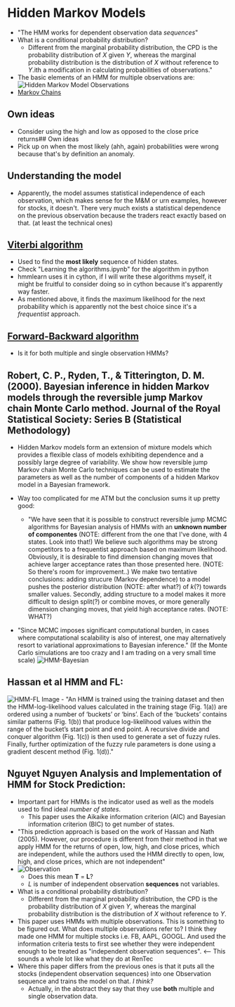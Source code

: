 # Hidden Markov Models
- "The HMM works for dependent observation data *sequences*"
- What is a conditional probability distribution?
    - Different from the marginal probability distribution, the CPD is the probability distribution of _X_ given _Y_, 
    whereas the marginal probability distribution is the distribution of _X_ without reference to _Y_.ith a modification in calculating probabilities of observations."
- The basic elements of an HMM for multiple observations are:
![Hidden Markov Model Observations](https://github.com/whateverHappns/QuantProject/blob/master/images/HMM-Observations.png)
- [Markov Chains](https://en.wikipedia.org/wiki/Markov_chain#Economics_and_finance)

## Own ideas
- Consider using the high and low as opposed to the close price returns## Own ideas
- Pick up on when the most likely (ahh, again) probabilities were wrong because that's by definition an anomaly.

## Understanding the model 
- Apparently, the model assumes statistical independence of each observation,
which makes sense for the M&M or urn examples, however for stocks, it doesn't.
There very much exists a statistical dependence on the previous observation 
because the traders react exactly based on that. (at least the technical ones)

## [Viterbi algorithm](https://en.wikipedia.org/wiki/Viterbi_algorithm)
- Used to find the **most likely** sequence of hidden states. 
- Check "Learning the algorithms.ipynb" for the algorithm in python
- hmmlearn uses it in cython, if I will write these algorithms myself, it might be fruitful to consider doing so in cython because it's apparently way faster.
- As mentioned above, it finds the maximum likelihood for the next probability which is apparently not the best choice since it's a *frequentist* approach. 

## [Forward-Backward algorithm](https//en.wikipedia.org/wiki/Forward%E2%80%93backward_algorithm)
- Is it for both multiple and single observation HMMs?

## Robert, C. P., Ryden, T., & Titterington, D. M. (2000). Bayesian inference in hidden Markov models through the reversible jump Markov chain Monte Carlo method. Journal of the Royal Statistical Society: Series B (Statistical Methodology)
- Hidden Markov models form an extension of mixture models which provides a flexible class of models exhibiting dependence and a possibly large degree of variability. We show how reversible jump Markov chain Monte Carlo techniques can be used to estimate the parameters as well as the number of components of a hidden Markov model in a Bayesian framework.


- Way too complicated for me ATM but the conclusion sums it up pretty good:
  

   - "We have seen that it is possible to construct reversible jump MCMC algorithms for Bayesian analysis of HMMs 
with an **unknown number of componentes** (NOTE: different from the one that I've done, with 4 states. Look into that!) 
We believe such algorithms may be strong competitors to a frequentist approach based on maximum likelihood. 
Obviously, it is desirable to find dimension changing moves that achieve larger acceptance rates than those presented here. 
(NOTE: So there's room for improvement..) We make two tentative conclusions: adding strucure (Markov dependence) to a model
pushes the posterior distribution (NOTE: after what?) of *k*(?) towards smaller values. Secondly, adding structure to a model 
makes it more difficult to design split(?) or combine moves, or more generally dimension changing moves, that yield high acceptance 
rates. (NOTE: WHAT?) 


- "Since MCMC imposes significant computational burden, in cases where computational scalability is also of interest, one may alternatively resort to variational approximations to Bayesian inference." (If the Monte Carlo simulations are too crazy and I am trading on a very small time scale)
![HMM-Bayesian](https://github.com/WhateverHappns/QuantProject/blob/master/images/HMM-Bayesian.png)

## Hassan et al HMM and FL:
![HMM-FL Image](https://github.com/WhateverHappns/QuantProject/blob/master/images/HMM-FL.png)
    - "An HMM is trained using the training dataset and then the HMM-log-likelihood values calculated in the training stage (Fig. 1(a)) are ordered using a number of ‘buckets’ or ‘bins’. Each of the ‘buckets’ contains similar patterns (Fig. 1(b)) that produce log-likelihood values within the range of the bucket’s start point and end point. A recursive divide and conquer algorithm (Fig. 1(c)) is then used to generate a set of fuzzy rules. Finally, further optimization of the fuzzy rule parameters is done using a gradient descent method (Fig. 1(d))."
## Nguyet Nguyen Analysis and Implementation of HMM for Stock Prediction:
- Important part for HMMs is the indicator used as well as the models used to find ideal *number of states*.
    - This paper uses the Aikaike information criterion (AIC) and Bayesian information criterion (BIC) to get number of states. 
- "This prediction approach is based on the work of Hassan and Nath (2005). However, our procedure is
different from their method in that we apply HMM for the returns of open, low, high, and close prices,
which are independent, while the authors used the HMM directly to open, low, high, and close prices,
which are not independent" 
- ![Observation](https://github.com/WhateverHappns/QuantProject/blob/master/images/Observation-Sequence.png)
    - Does this mean **T** = **L**?
    - _L_ is number of independent observation **sequences** not variables.
- What is a conditional probability distribution?
    - Different from the marginal probability distribution, the CPD is the probability distribution of _X_ given _Y_, 
    whereas the marginal probability distribution is the distribution of _X_ without reference to _Y_.
- This paper uses HMMs with multiple observations. This is something to be figured out. What does multiple observations refer to?
I think they made one HMM for multiple stocks i.e. FB, AAPL, GOOGL. And used the information criteria tests to first see whether 
they were independent enough to be treated as "independent observation sequences". <-- This sounds a whole lot like what they do at RenTec
- Where this paper differs from the previous ones is that it puts all the stocks (independent observation sequences) into one 
Observation sequence and trains the model on that. *I think?*
    - Actually, in the abstract they say that they use **both** multiple and single observation data.
